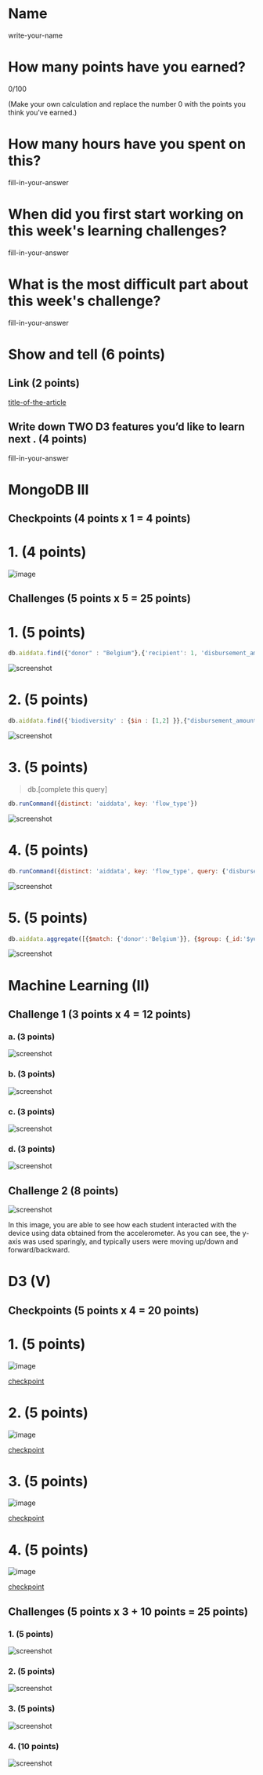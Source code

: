 # Name

write-your-name

# How many points have you earned?

0/100

(Make your own calculation and replace the number 0 with the points you think you've earned.)

# How many hours have you spent on this?

fill-in-your-answer

# When did you first start working on this week's learning challenges?

fill-in-your-answer

# What is the most difficult part about this week's challenge?

fill-in-your-answer

# Show and tell (6 points)

## Link (2 points)

[title-of-the-article](http://link-to-an-interesting-D3-visualization-example)

## Write down TWO D3 features you’d like to learn next . (4 points)

fill-in-your-answer

# MongoDB III

## Checkpoints (4 points x 1 = 4 points)

# 1. (4 points)

![image](https://www.dropbox.com/s/9xizezpzkj7bllg/Screenshot%202014-11-05%2023.10.18.png?dl=1)

## Challenges (5 points x 5 = 25 points)

# 1. (5 points)

```javascript
db.aiddata.find({"donor" : "Belgium"},{'recipient': 1, 'disbursement_amount':1})
```

![screenshot](https://www.dropbox.com/s/si174eg1mox6jvc/Screenshot%202014-11-05%2023.25.16.png?dl=1)

# 2. (5 points)

```javascript
db.aiddata.find({'biodiversity' : {$in : [1,2] }},{"disbursement_amount":1, "recipient":1, "title":1}).pretty()
```

![screenshot](https://www.dropbox.com/s/saei709e51snw3q/Screenshot%202014-11-06%2009.49.31.png?dl=1)

# 3. (5 points)

> db.[complete this query]

```javascript
db.runCommand({distinct: 'aiddata', key: 'flow_type'})
```

![screenshot](https://www.dropbox.com/s/a8d1dn4onok6dqr/Screenshot%202014-11-06%2014.52.39.png?dl=1)

# 4. (5 points)

```javascript
db.runCommand({distinct: 'aiddata', key: 'flow_type', query: {'disbursement_amount': {$gte:100000000}}})
```

![screenshot](https://www.dropbox.com/s/y10xvqmfr4gsvi2/Screenshot%202014-11-06%2014.51.14.png?dl=1)

# 5. (5 points)

```javascript
db.aiddata.aggregate([{$match: {'donor':'Belgium'}}, {$group: {_id:'$year', total:{$sum: "$commitment_amount"}}}])
```

![screenshot](https://www.dropbox.com/s/boklfmjav3qq8xr/Screenshot%202014-11-06%2015.05.19.png?dl=1)

# Machine Learning (II)

## Challenge 1 (3 points x 4 = 12 points)

### a. (3 points)

![screenshot](https://www.dropbox.com/s/o7knzdgbkctlqjx/Screenshot%202014-11-05%2017.41.13.png?dl=1)

### b. (3 points)

![screenshot](https://www.dropbox.com/s/jewuj20z64k8dp5/Screenshot%202014-11-05%2017.46.14.png?dl=1)

### c. (3 points) 

![screenshot](https://www.dropbox.com/s/f2kmvhaqlzfrbz7/Screenshot%202014-11-05%2017.50.01.png?dl=1)

### d. (3 points) 

![screenshot](https://www.dropbox.com/s/a3m2sd7plg3fmpr/Screenshot%202014-11-05%2017.51.47.png?dl=1)

## Challenge 2 (8 points)

![screenshot](https://www.dropbox.com/s/0sx4kjsu43ki7du/Screenshot%202014-11-05%2017.59.15.png?dl=1)

In this image, you are able to see how each student interacted with the device
using data obtained from the accelerometer. As you can see, the y-axis was used
sparingly, and typically users were moving up/down and forward/backward.

# D3 (V)

## Checkpoints (5 points x 4 = 20 points)

# 1. (5 points)

![image](image.png?raw=true)

[checkpoint](checkpoint.html)

# 2. (5 points)

![image](image.png?raw=true)

[checkpoint](checkpoint.html)

# 3. (5 points)

![image](image.png?raw=true)

[checkpoint](checkpoint.html)

# 4. (5 points)

![image](image.png?raw=true)

[checkpoint](checkpoint.html)

## Challenges 	(5 points x 3 + 10 points = 25 points)

### 1. (5 points)

![screenshot](screenshot.png?raw=true)

### 2. (5 points)

![screenshot](screenshot.png?raw=true)

### 3. (5 points)

![screenshot](screenshot.png?raw=true)

### 4. (10 points)

![screenshot](screenshot.png?raw=true)

